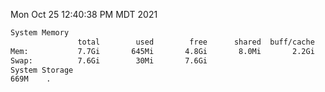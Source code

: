 Mon Oct 25 12:40:38 PM MDT 2021
```bash
System Memory
               total        used        free      shared  buff/cache   available
Mem:           7.7Gi       645Mi       4.8Gi       8.0Mi       2.2Gi       6.7Gi
Swap:          7.6Gi        30Mi       7.6Gi
System Storage
669M	.
```
```bash
